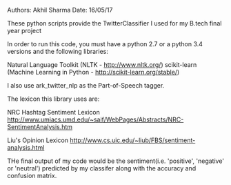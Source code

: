 Authors: Akhil Sharma
Date: 16/05/17

These python scripts provide the TwitterClassifier I used for my B.tech final year project

In order to run this code, you must have a python 2.7 or a python 3.4 versions and the following libraries:

Natural Language Toolkit (NLTK - http://www.nltk.org/)
scikit-learn (Machine Learning in Python - http://scikit-learn.org/stable/)

I also use ark_twitter_nlp as the Part-of-Speech tagger. 

The lexicon this library uses are:

NRC Hashtag Sentiment Lexicon http://www.umiacs.umd.edu/~saif/WebPages/Abstracts/NRC-SentimentAnalysis.htm

Liu's Opinion Lexicon http://www.cs.uic.edu/~liub/FBS/sentiment-analysis.html

THe final output of my code would be the sentiment(i.e. 'positive', 'negative' or 'neutral') predicted by my classifer along with the accuracy and confusion matrix.

